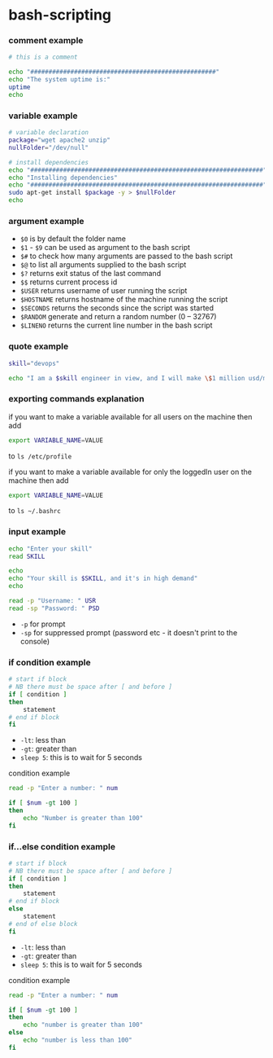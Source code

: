 # bash-scripting

### comment example

```bash
# this is a comment

echo "###################################################"
echo "The system uptime is:"
uptime
echo 
```

### variable example

```bash
# variable declaration
package="wget apache2 unzip"
nullFolder="/dev/null"

# install dependencies
echo "################################################################"
echo "Installing dependencies"
echo "################################################################"
sudo apt-get install $package -y > $nullFolder
echo
```

### argument example

- `$0` is by default the folder name
- `$1` - `$9` can be used as argument to the bash script
- `$#` to check how many arguments are passed to the bash script
- `$@` to list all arguments supplied to the bash script
- `$?` returns exit status of the last command
- `$$` returns current process id
- `$USER` returns username of user running the script
- `$HOSTNAME` returns hostname of the machine running the script
- `$SECONDS` returns the seconds since the script was started
- `$RANDOM` generate and return a random number (0 – 32767)
- `$LINENO` returns the current line number in the bash script

### quote example

```bash
skill="devops"

echo "I am a $skill engineer in view, and I will make \$1 million usd/month"
```

### exporting commands explanation

if you want to make a variable available for all users on the machine then add

```bash
export VARIABLE_NAME=VALUE
```

to `ls /etc/profile`

if you want to make a variable available for only the loggedIn user  on the machine then add

```bash
export VARIABLE_NAME=VALUE
```

to `ls ~/.bashrc`

### input example

```bash
echo "Enter your skill"
read SKILL

echo 
echo "Your skill is $SKILL, and it's in high demand"
echo

read -p "Username: " USR
read -sp "Password: " PSD
```

- `-p` for prompt
- `-sp` for suppressed prompt (password etc - it doesn't print to the console)

### if condition example

```bash
# start if block
# NB there must be space after [ and before ]
if [ condition ]
then
    statement
# end if block
fi
```

- `-lt`: less than
- `-gt`: greater than
- `sleep 5`: this is to wait for 5 seconds

condition example

```bash
read -p "Enter a number: " num

if [ $num -gt 100 ]
then
    echo "Number is greater than 100"
fi
```

### if...else condition example

```bash
# start if block
# NB there must be space after [ and before ]
if [ condition ]
then
    statement
# end if block
else
    statement
# end of else block
fi
```

- `-lt`: less than
- `-gt`: greater than
- `sleep 5`: this is to wait for 5 seconds

condition example

```bash
read -p "Enter a number: " num

if [ $num -gt 100 ]
then
    echo "number is greater than 100"
else
    echo "number is less than 100"
fi
```
